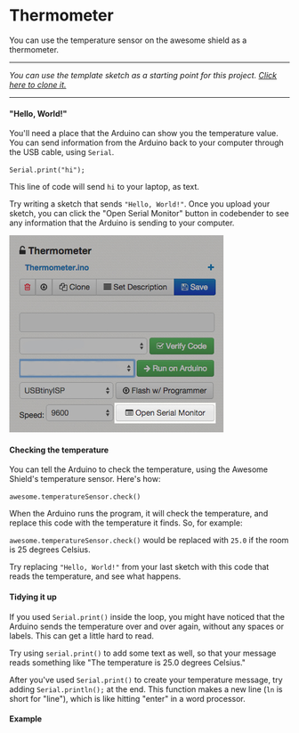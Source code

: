 # Thermometer

You can use the temperature sensor on the awesome shield as a thermometer.

***

*You can use the template sketch as a starting point for this project. [Click here to clone it.](https://codebender.cc/sketch:88120)*

***

#### "Hello, World!"
You'll need a place that the Arduino can show you the temperature value. You can send information from the Arduino back to your computer through the USB cable, using `Serial`.

`Serial.print("hi");`

This line of code will send `hi` to your laptop, as text.

Try writing a sketch that sends `"Hello, World!"`. Once you upload your sketch, you can click the "Open Serial Monitor" button in codebender to see any information that the Arduino is sending to your computer.

![Open Serial Monitor Button](/content/photos/open-serial-screen-shot.jpg "Open Serial Monitor Button")


#### Checking the temperature
You can tell the Arduino to check the temperature, using the Awesome Shield's temperature sensor. Here's how:

`awesome.temperatureSensor.check()`

When the Arduino runs the program, it will check the temperature, and replace this code with the temperature it finds. So, for example:

`awesome.temperatureSensor.check()` would be replaced with `25.0` if the room is 25 degrees Celsius.

Try replacing `"Hello, World!"` from your last sketch with this code that reads the temperature, and see what happens.


#### Tidying it up
If you used `Serial.print()` inside the loop, you might have noticed that the Arduino sends the temperature over and over again, without any spaces or labels. This can get a little hard to read.

Try using `serial.print()` to add some text as well, so that your message reads something like "The temperature is 25.0 degrees Celsius."

After you've used `Serial.print()` to create your temperature message, try adding `Serial.println();` at the end. This function makes a new line (`ln` is short for "line"), which is like hitting "enter" in a word processor.

#### Example
